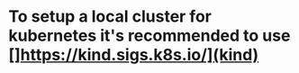 # To setup a local cluster for kubernetes it's recommended to use []https://kind.sigs.k8s.io/](kind)

